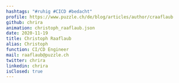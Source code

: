 ```yaml
---
hashtags: "#ruhig #CICD #bedacht"
profile: https://www.puzzle.ch/de/blog/articles/author/craaflaub
github: chrira
animation: christoph_raaflaub.json
date: 2020-11-19
title: Christoph Raaflaub
alias: Christoph
function: CI/CD Engineer
mail: raaflaub@puzzle.ch
twitter: chrira
linkedin: chrira
isClosed: true
---
```

